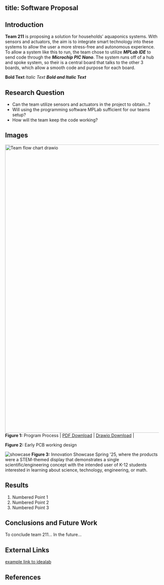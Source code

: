 title: Software Proposal
---

## Introduction
**Team 211** is proposing a solution for households' aquaponics systems. With sensors and actuators, the aim is to integrate smart technology into these systems to allow the user a more stress-free and autonomous experience. To allow a system like this to run, the team chose to utilize **_MPLab IDE_** to send code through the **_Microchip PIC Nano_**. The system runs off of a hub and spoke system, so their is a central board that talks to the other 3 boards, which allow a smooth code and purpose for each board. 

**Bold Text**
_Italic Text_
**_Bold and Italic Text_**

## Research Question

* Can the team utilize sensors and actuators in the project to obtain...?
* Will using the programming software MPLab sufficient for our teams setup?
* How will the team keep the code working?

## Images
<img width="1396" height="942" alt="Team flow chart drawio" src="https://github.com/user-attachments/assets/1a8791cd-0bd6-4c67-8b75-56308352aa24" /> **Figure 1:** Program Process   |
[PDF Download](https://github.com/user-attachments/files/23135384/Team211flowchart.drawio.pdf)  |
[Drawio Download](https://github.com/user-attachments/files/23134432/Team.flow.chart.drawio.1.xml) |<br>




**Figure 2:** Early PCB working design

![showcase](ImageShowcase.png)
**Figure 3:** Innovation Showcase Spring '25, where the products were a STEM-themed display that demonstrates a single scientific/engineering concept with the intended user of K-12 students interested in learning about science, technology, engineering, or math.

## Results

1. Numbered Point 1
1. Numbered Point 2
1. Numbered Point 3

## Conclusions and Future Work
To conclude team 211... In the future...


## External Links

[example link to idealab](https://idealab.asu.edu)



## References


